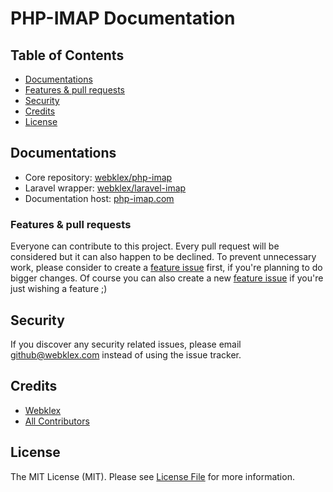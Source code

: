 
# PHP-IMAP Documentation


## Table of Contents
- [Documentations](#documentations)
- [Features & pull requests](#features--pull-requests)
- [Security](#security)
- [Credits](#credits)
- [License](#license)


## Documentations
- Core repository: [webklex/php-imap](https://github.com/Webklex/php-imap)
- Laravel wrapper: [webklex/laravel-imap](https://github.com/Webklex/laravel-imap)
- Documentation host: [php-imap.com](https://www.php-imap.com/)


### Features & pull requests
Everyone can contribute to this project. Every pull request will be considered but it can also happen to be declined.
To prevent unnecessary work, please consider to create a [feature issue](https://github.com/Webklex/php-imap-documentation/issues/new?template=feature_request.md)
first, if you're planning to do bigger changes. Of course you can also create a new [feature issue](https://github.com/Webklex/php-imap-documentation/issues/new?template=feature_request.md)
if you're just wishing a feature ;)


## Security
If you discover any security related issues, please email github@webklex.com instead of using the issue tracker.


## Credits
- [Webklex][link-author]
- [All Contributors][link-contributors]


## License
The MIT License (MIT). Please see [License File][link-license] for more information.


[link-license]: https://github.com/Webklex/php-imap-documentation/blob/master/LICENSE
[link-contributors]: https://github.com/Webklex/php-imap-documentation/graphs/contributors
[link-author]: https://github.com/webklex
